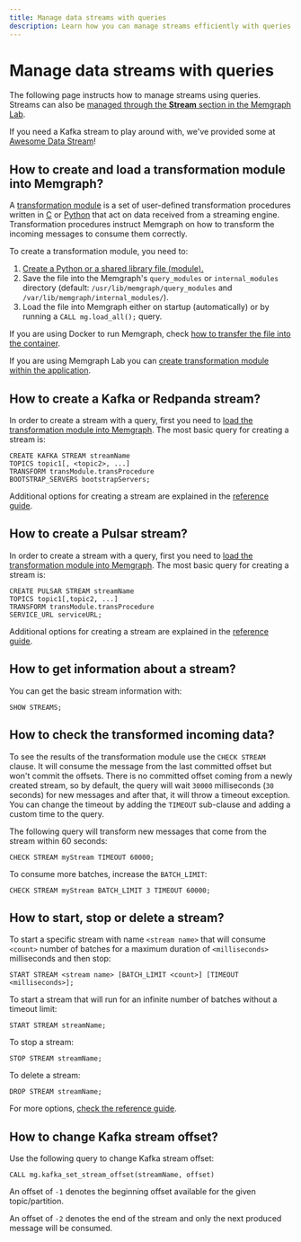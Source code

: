 ```yaml
---
title: Manage data streams with queries
description: Learn how you can manage streams efficiently with queries in Memgraph as well as leverage queries for actionable insights by visiting our documentation page.
---
```


# Manage data streams with queries

The following page instructs how to manage streams using queries. Streams can
also be [managed through the **Stream** section in the Memgraph
Lab](/data-streams/manage-streams-query). 

If you need a Kafka stream to play around with, we've provided some at [Awesome
Data Stream](https://awesomedata.stream/)! 

## How to create and load a transformation module into Memgraph?

A [transformation module](/data-streams/transformation-modules) is a set of
user-defined transformation procedures written in
[C](/data-streams/transformation-modules/c-api) or
[Python](/data-streams/transformation-modules/python-api) that act on data
received from a streaming engine. Transformation procedures instruct Memgraph on
how to transform the incoming messages to consume them correctly. 

To create a transformation module, you need to:

1. [Create a Python or a shared library file
   (module).](/data-streams/transformation-modules#creating-a-transformation-module)
2. Save the file into the Memgraph's `query_modules` or `internal_modules` directory (default:
   `/usr/lib/memgraph/query_modules` and `/var/lib/memgraph/internal_modules/`).
3. Load the file into Memgraph either on startup (automatically) or by running a
   `CALL mg.load_all();` query.

If you are using Docker to run Memgraph, check [how to transfer the file into the container](/getting-started/install-memgraph/docker#copy-files-from-and-to-a-docker-container). 

If you are using Memgraph Lab you can [create transformation module within the
application](/data-streams/transformation-modules#creating-transformation-modules-within-memgraph-lab). 

## How to create a Kafka or Redpanda stream?

In order to create a stream with a query, first you need to [load the
transformation module into
Memgraph](/data-streams/manage-streams-query#how-to-create-and-load-a-transformation-module-into-memgraph). The
most basic query for creating a stream is:


```cypher
CREATE KAFKA STREAM streamName
TOPICS topic1[, <topic2>, ...]
TRANSFORM transModule.transProcedure
BOOTSTRAP_SERVERS bootstrapServers;
```

Additional options for creating a stream are explained in the [reference
guide](/data-streams#kafka-and-redpanda). 

## How to create a Pulsar stream?

In order to create a stream with a query, first you need to [load the
transformation module into
Memgraph](/data-streams/manage-streams-query#how-to-create-and-load-a-transformation-module-into-memgraph). The
most basic query for creating a stream is:


```cypher
CREATE PULSAR STREAM streamName
TOPICS topic1[,topic2, ...]
TRANSFORM transModule.transProcedure
SERVICE_URL serviceURL;
```

Additional options for creating a stream are explained in the [reference
guide](/data-streams#pulsar).

## How to get information about a stream?

You can get the basic stream information with:

```cypher
SHOW STREAMS;
```

## How to check the transformed incoming data?

To see the results of the transformation module use the `CHECK STREAM` clause.
It will consume the message from the last committed offset but won't commit the
offsets. There is no committed offset coming from a newly created stream, so by
default, the query will wait `30000` milliseconds (`30` seconds) for new
messages and after that, it will throw a timeout exception. You can change the
timeout by adding the `TIMEOUT` sub-clause and adding a custom time to the query. 

The following query will transform new messages that come from the stream within
60 seconds:

```cypher
CHECK STREAM myStream TIMEOUT 60000;
```

To consume more batches, increase the `BATCH_LIMIT`:

```cypher
CHECK STREAM myStream BATCH_LIMIT 3 TIMEOUT 60000;
```

## How to start, stop or delete a stream?

To start a specific stream with name `<stream name>` that will consume `<count>`
number of batches for a maximum duration of `<milliseconds>` milliseconds and
then stop:

```cypher
START STREAM <stream name> [BATCH_LIMIT <count>] [TIMEOUT <milliseconds>];
```

To start a stream that will run for an infinite number of batches without a
timeout limit:

```cypher
START STREAM streamName;
```

To stop a stream:

```cypher
STOP STREAM streamName;
```

To delete a stream:

```cypher
DROP STREAM streamName;
```

For more options, [check the reference guide](/data-streams#start-a-stream).

## How to change Kafka stream offset?

Use the following query to change Kafka stream offset:

```cypher
CALL mg.kafka_set_stream_offset(streamName, offset)
```

An offset of `-1` denotes the beginning offset available for the given
topic/partition. 

An offset of `-2` denotes the end of the stream and only the
next produced message will be consumed.